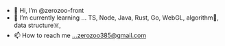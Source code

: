 - 👋 Hi, I’m @zerozoo-front
- 🌱 I’m currently learning ... TS, Node, Java, Rust, Go, WebGL, algorithm🧨, data structure☠️, 
- 📫 How to reach me ...zerozoo385@gmail.com

<!---
zerozoo-front/zerozoo-front is a ✨ special ✨ repository because its `README.md` (this file) appears on your GitHub profile.
You can click the Preview link to take a look at your changes.
--->
